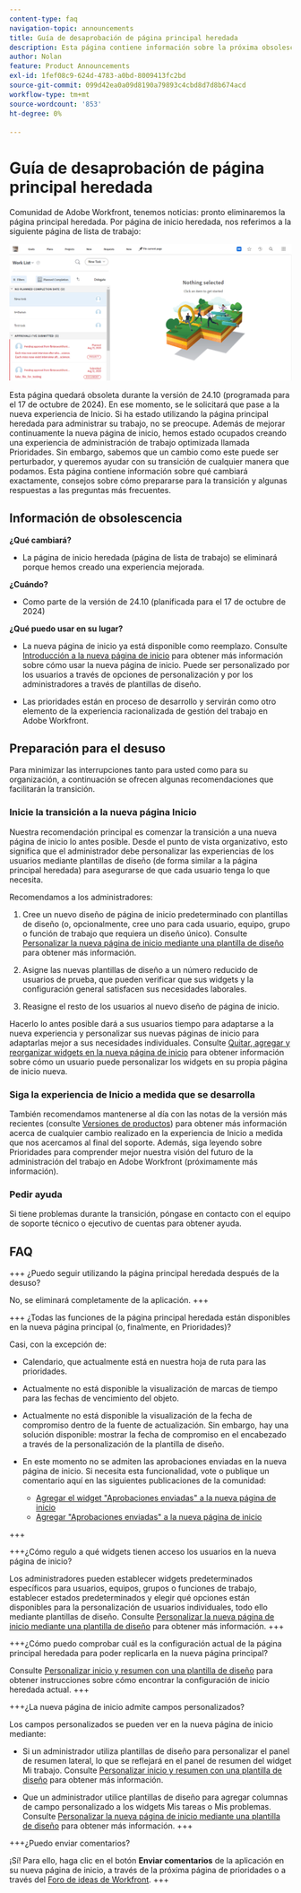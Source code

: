 ```yaml
---
content-type: faq
navigation-topic: announcements
title: Guía de desaprobación de página principal heredada
description: Esta página contiene información sobre la próxima obsolescencia de la página principal heredada.
author: Nolan
feature: Product Announcements
exl-id: 1fef08c9-624d-4783-a0bd-8009413fc2bd
source-git-commit: 099d42ea0a09d8190a79893c4cbd8d7d8b674acd
workflow-type: tm+mt
source-wordcount: '853'
ht-degree: 0%

---
```


# Guía de desaprobación de página principal heredada

Comunidad de Adobe Workfront, tenemos noticias: pronto eliminaremos la página principal heredada. Por página de inicio heredada, nos referimos a la siguiente página de lista de trabajo:

![](assets/legacy-home-worklist-view.png)

Esta página quedará obsoleta durante la versión de 24.10 (programada para el 17 de octubre de 2024). En ese momento, se le solicitará que pase a la nueva experiencia de Inicio. Si ha estado utilizando la página principal heredada para administrar su trabajo, no se preocupe. Además de mejorar continuamente la nueva página de inicio, hemos estado ocupados creando una experiencia de administración de trabajo optimizada llamada Prioridades.
Sin embargo, sabemos que un cambio como este puede ser perturbador, y queremos ayudar con su transición de cualquier manera que podamos. Esta página contiene información sobre qué cambiará exactamente, consejos sobre cómo prepararse para la transición y algunas respuestas a las preguntas más frecuentes.

## Información de obsolescencia

**¿Qué cambiará?**

* La página de inicio heredada (página de lista de trabajo) se eliminará porque hemos creado una experiencia mejorada.

**¿Cuándo?**

* Como parte de la versión de 24.10 (planificada para el 17 de octubre de 2024)

**¿Qué puedo usar en su lugar?**

* La nueva página de inicio ya está disponible como reemplazo. Consulte [Introducción a la nueva página de inicio](/help/quicksilver/workfront-basics/using-home/using-the-home-area/get-started-with-home.md) para obtener más información sobre cómo usar la nueva página de inicio. Puede ser personalizado por los usuarios a través de opciones de personalización y por los administradores a través de plantillas de diseño.

* Las prioridades están en proceso de desarrollo y servirán como otro elemento de la experiencia racionalizada de gestión del trabajo en Adobe Workfront.

## Preparación para el desuso

Para minimizar las interrupciones tanto para usted como para su organización, a continuación se ofrecen algunas recomendaciones que facilitarán la transición.

### Inicie la transición a la nueva página Inicio

Nuestra recomendación principal es comenzar la transición a una nueva página de inicio lo antes posible. Desde el punto de vista organizativo, esto significa que el administrador debe personalizar las experiencias de los usuarios mediante plantillas de diseño (de forma similar a la página principal heredada) para asegurarse de que cada usuario tenga lo que necesita.

Recomendamos a los administradores:

1. Cree un nuevo diseño de página de inicio predeterminado con plantillas de diseño (o, opcionalmente, cree uno para cada usuario, equipo, grupo o función de trabajo que requiera un diseño único). Consulte [Personalizar la nueva página de inicio mediante una plantilla de diseño](/help/quicksilver/administration-and-setup/customize-workfront/use-layout-templates/customize-new-home-layout-template.md) para obtener más información.

1. Asigne las nuevas plantillas de diseño a un número reducido de usuarios de prueba, que pueden verificar que sus widgets y la configuración general satisfacen sus necesidades laborales.

1. Reasigne el resto de los usuarios al nuevo diseño de página de inicio.

Hacerlo lo antes posible dará a sus usuarios tiempo para adaptarse a la nueva experiencia y personalizar sus nuevas páginas de inicio para adaptarlas mejor a sus necesidades individuales. Consulte [Quitar, agregar y reorganizar widgets en la nueva página de inicio](/help/quicksilver/workfront-basics/using-home/using-the-home-area/add-edit-remove-widgets-in-new-home.md) para obtener información sobre cómo un usuario puede personalizar los widgets en su propia página de inicio nueva.

### Siga la experiencia de Inicio a medida que se desarrolla

También recomendamos mantenerse al día con las notas de la versión más recientes (consulte [Versiones de productos](/help/quicksilver/product-announcements/product-releases/product-releases.md)) para obtener más información acerca de cualquier cambio realizado en la experiencia de Inicio a medida que nos acercamos al final del soporte. Además, siga leyendo sobre Prioridades para comprender mejor nuestra visión del futuro de la administración del trabajo en Adobe Workfront (próximamente más información).

### Pedir ayuda

Si tiene problemas durante la transición, póngase en contacto con el equipo de soporte técnico o ejecutivo de cuentas para obtener ayuda.

## FAQ

+++ ¿Puedo seguir utilizando la página principal heredada después de la desuso?

No, se eliminará completamente de la aplicación.
+++

+++ ¿Todas las funciones de la página principal heredada están disponibles en la nueva página principal (o, finalmente, en Prioridades)?

Casi, con la excepción de:

* Calendario, que actualmente está en nuestra hoja de ruta para las prioridades.

* Actualmente no está disponible la visualización de marcas de tiempo para las fechas de vencimiento del objeto.

* Actualmente no está disponible la visualización de la fecha de compromiso dentro de la fuente de actualización. Sin embargo, hay una solución disponible: mostrar la fecha de compromiso en el encabezado a través de la personalización de la plantilla de diseño.
* En este momento no se admiten las aprobaciones enviadas en la nueva página de inicio. Si necesita esta funcionalidad, vote o publique un comentario aquí en las siguientes publicaciones de la comunidad:
   * [Agregar el widget &quot;Aprobaciones enviadas&quot; a la nueva página de inicio](https://experienceleaguecommunities.adobe.com/t5/workfront-ideas/add-quot-approvals-i-submitted-quot-widget-to-new-home/idc-p/704664#M25269)
   * [Agregar &quot;Aprobaciones enviadas&quot; a la nueva página de inicio](https://experienceleaguecommunities.adobe.com/t5/workfront-ideas/add-quot-approvals-i-submitted-quot-widget-to-new-home/idc-p/704664#M25269)

+++

+++¿Cómo regulo a qué widgets tienen acceso los usuarios en la nueva página de inicio?

Los administradores pueden establecer widgets predeterminados específicos para usuarios, equipos, grupos o funciones de trabajo, establecer estados predeterminados y elegir qué opciones están disponibles para la personalización de usuarios individuales, todo ello mediante plantillas de diseño. Consulte [Personalizar la nueva página de inicio mediante una plantilla de diseño](/help/quicksilver/administration-and-setup/customize-workfront/use-layout-templates/customize-new-home-layout-template.md) para obtener más información.
+++

+++¿Cómo puedo comprobar cuál es la configuración actual de la página principal heredada para poder replicarla en la nueva página principal?

Consulte [Personalizar inicio y resumen con una plantilla de diseño](/help/quicksilver/administration-and-setup/customize-workfront/use-layout-templates/customize-home-summary-layout-template.md) para obtener instrucciones sobre cómo encontrar la configuración de inicio heredada actual.
+++

+++¿La nueva página de inicio admite campos personalizados?

Los campos personalizados se pueden ver en la nueva página de inicio mediante:

* Si un administrador utiliza plantillas de diseño para personalizar el panel de resumen lateral, lo que se reflejará en el panel de resumen del widget Mi trabajo. Consulte [Personalizar inicio y resumen con una plantilla de diseño](/help/quicksilver/administration-and-setup/customize-workfront/use-layout-templates/customize-home-summary-layout-template.md) para obtener más información.

* Que un administrador utilice plantillas de diseño para agregar columnas de campo personalizado a los widgets Mis tareas o Mis problemas. Consulte [Personalizar la nueva página de inicio mediante una plantilla de diseño](/help/quicksilver/administration-and-setup/customize-workfront/use-layout-templates/customize-new-home-layout-template.md) para obtener más información.
+++

+++¿Puedo enviar comentarios?

¡Sí! Para ello, haga clic en el botón **Enviar comentarios** de la aplicación en su nueva página de inicio, a través de la próxima página de prioridades o a través del [Foro de ideas de Workfront](https://experienceleaguecommunities.adobe.com/t5/workfront-ideas/idb-p/workfront-ideas).
+++
